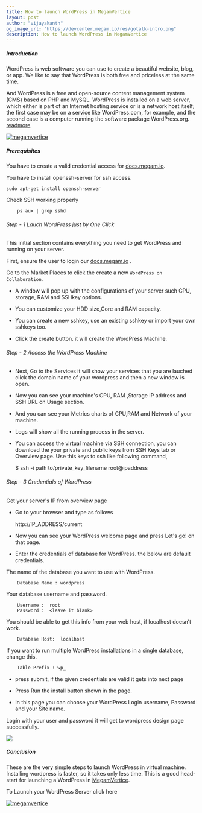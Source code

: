 ```yaml
---
title: How to launch WordPress in MegamVertice
layout: post
author: "vijayakanth"
og_image_url: "https://devcenter.megam.io/res/gotalk-intro.png"
description: How to launch WordPress in MegamVertice
---
```


##### Introduction

WordPress is web software you can use to create a beautiful website, blog, or app. We like to say that WordPress is both free and priceless at the same time.

And WordPress is a free and open-source content management system (CMS) based on PHP and MySQL. WordPress is installed on a web server, which either is part of an Internet hosting service or is a network host itself; the first case may be on a service like WordPress.com, for example, and the second case is a computer running the software package WordPress.org. [readmore](https://wordpress.org/news/category/documentation/)

[![megamvertice](https://s3-ap-southeast-1.amazonaws.com/megampub/images/vertice/DEPLOY-TO-MEGAM-VERTICE-BIG.png)](https://docs.megam.io/installation/prequisites)

##### Prerequisites

You have to create a valid credential access for [docs.megam.io](https://docs.megam.io/overview/tour/).

You have to install openssh-server for ssh access.

	sudo apt-get install openssh-server

Check SSH working properly

		ps aux | grep sshd

###### Step - 1 Lauch WordPress just by One Click

This initial section contains everything you need to get WordPress and running on your server.

First, ensure the user to login our [docs.megam.io](https://docs.megam.io/overview/tour/) .

Go to the Market Places to click the create a new `WordPress on Collaboration`.

* A window will pop up with the configurations of your server such CPU, storage, RAM and SSHkey options.

* You can customize your HDD size,Core and RAM capacity.

* You can create a new sshkey, use an existing sshkey or import your own sshkeys too.

* Click the create button. it will create the WordPress Machine.

###### Step - 2 Access the WordPress Machine
* Next, Go to the Services it will show your services that you are lauched click the domain name of your wordpress and then a new window is open.

* Now you can see your machine's CPU, RAM ,Storage IP address and SSH URL on Usage section.

* And you can see your Metrics charts of CPU,RAM and Network of your machine.

* Logs will show all the running process in the server.

* You can access the virtual machine via SSH connection, you can download the your private and public keys from SSH Keys tab or Overview page. Use this keys to ssh like following command,

	$ ssh -i path to/private_key_filename root@ipaddress


###### Step - 3 Credentials of WordPress

Get your server's IP from overview page

* Go to your browser and type as follows

	http://IP_ADDRESS/current

* Now you can see your WordPress welcome page and press Let's go! on that page.

* Enter the credentials of database for WordPress. the below are default credentials.

The name of the database you want to use with WordPress.

 		Database Name :	wordpress

Your database username and password.

        Username :  root
		Password :	<leave it blank>

You should be able to get this info from your web host, if localhost doesn’t work.

		Database Host:	localhost

If you want to run multiple WordPress installations in a single database, change this.

		Table Prefix : wp_

* press submit, if the given credentials are valid it gets into next page

* Press Run the install button shown in the page.

* In this page you can choose your WordPress Login username, Password and your Site name.

Login with your user and password it will get to wordpress design page successfully.

![](/content/images/2016/05/wordpress.png)


##### Conclusion

These are the very simple steps to launch WordPress in virtual machine. Installing wordpress is faster, so it takes only less time. This is a good head-start for launching a WordPress in [MegamVertice](https://www.megam.io/).

To Launch your WordPress Server click here


[![megamvertice](https://s3-ap-southeast-1.amazonaws.com/megampub/images/vertice/DEPLOY-TO-MEGAM-VERTICE-BIG.png)](https://docs.megam.io/installation/prequisites/)

